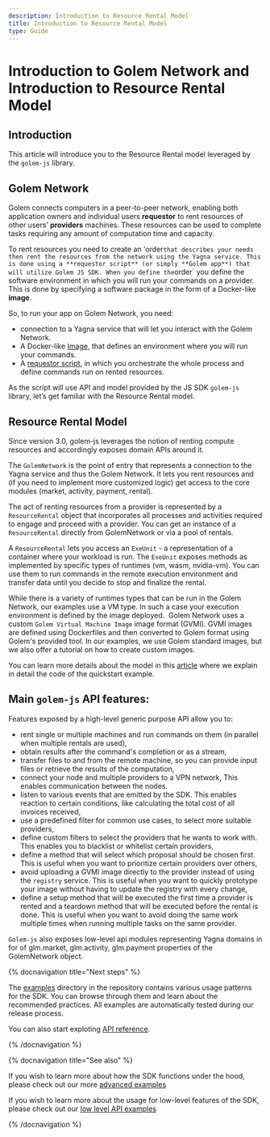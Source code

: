 ```yaml
---
description: Introduction to Resource Rental Model
title: Introduction to Resource Rental Model
type: Guide
---
```


# Introduction to Golem Network and Introduction to Resource Rental Model

## Introduction

This article will introduce you to the Resource Rental model leveraged by the `golem-js` library.

## Golem Network

Golem connects computers in a peer-to-peer network, enabling both application owners and individual users **requestor** to rent resources of other users’ **providers** machines. These resources can be used to complete tasks requiring any amount of computation time and capacity.

To rent resources you need to create an 'order`that describes your needs then rent the resources from the network using the Yagna service. This is done using a **requestor script** (or simply **Golem app**) that will utilize Golem JS SDK. When you define the`order` you define the software environment in which you will run your commands on a provider. This is done by specifying a software package in the form of a Docker-like **image**.

So, to run your app on Golem Network, you need:

- connection to a Yagna service that will let you interact with the Golem Network.
- A Docker-like [Image](/docs/creators/javascript/guides/golem-images), that defines an environment where you will run your commands.
- A [requestor script](/docs/creators/javascript/tutorials/quickstart-explained), in which you orchestrate the whole process and define commands run on rented resources.

As the script will use API and model provided by the JS SDK `golem-js` library, let’s get familiar with the Resource Rental model.

## Resource Rental Model

Since version 3.0, golem-js leverages the notion of renting compute resources and accordingly exposes domain APIs around it.

The `GolemNetwork` is the point of entry that represents a connection to the Yagna service and thus the Golem Network. It lets you rent resources and (if you need to implement more customized logic) get access to the core modules (market, activity, payment, rental).

The act of renting resources from a provider is represented by a `ResourceRental` object that incorporates all processes and activities required to engage and proceed with a provider. You can get an instance of a `ResourceRental` directly from GolemNetwork or via a pool of rentals.

A `ResourceRental` lets you access an `ExeUnit` - a representation of a container where your workload is run. The `ExeUnit` exposes methods as implemented by specific types of runtimes (vm, wasm, nvidia-vm). You can use them to run commands in the remote execution environment and transfer data until you decide to stop and finalize the rental.

While there is a variety of runtimes types that can be run in the Golem Network, our examples use a VM type. In such a case your execution environment is defined by the image deployed.  Golem Network uses a custom `Golem Virtual Machine Image` image format (GVMI). GVMI images are defined using Dockerfiles and then converted to Golem format using Golem's provided tool. In our examples, we use Golem standard images, but we also offer a tutorial on how to create custom images.

You can learn more details about the model in this [article](/docs/creators/javascript/tutorials/quickstart-explained) where we explain in detail the code of the quickstart example.

<!-- Orders and pools are explained in the tutorial article -->

## Main `golem-js` API features:

Features exposed by a high-level generic purpose API allow you to:

- rent single or multiple machines and run commands on them (in parallel when multiple rentals are used),
- obtain results after the command's completion or as a stream,
- transfer files to and from the remote machine, so you can provide input files or retrieve the results of the computation,
- connect your node and multiple providers to a VPN network, This enables communication between the nodes.
- listen to various events that are emitted by the SDK. This enables reaction to certain conditions, like calculating the total cost of all invoices received,
- use a predefined filter for common use cases, to select more suitable providers,
- define custom filters to select the providers that he wants to work with. This enables you to blacklist or whitelist certain providers,
- define a method that will select which proposal should be chosen first. This is useful when you want to prioritize certain providers over others,
- avoid uploading a GVMI image directly to the provider instead of using the `registry` service. This is useful when you want to quickly prototype your image without having to update the registry with every change,
- define a setup method that will be executed the first time a provider is rented and a teardown method that will be executed before the rental is done. This is useful when you want to avoid doing the same work multiple times when running multiple tasks on the same provider.

`Golem-js` also exposes low-level api modules representing Yagna domains in for of glm.market, glm.activity, glm.payment properties of the GolemNetwork object.

{% docnavigation title="Next steps" %}

<!-- to define next steps -->

The [examples](https://github.com/golemfactory/golem-js/tree/beta/examples) directory in the repository contains various usage patterns for the SDK. You can browse through them and learn about the recommended practices. All examples are automatically tested during our release process.

You can also start exploting [API reference]().

<!-- to do: fix the link for api -->

{% /docnavigation %}

{% docnavigation title="See also" %}

If you wish to learn more about how the SDK functions under the hood, please check out our more [advanced examples](https://github.com/golemfactory/golem-js/tree/beta/examples/advanced)

If you wish to learn more about the usage for low-level features of the SDK, please check out our [low level API examples](https://github.com/golemfactory/golem-js/tree/beta/examples/advanced)

<!-- to do: fix the link for low-level -->

{% /docnavigation %}
